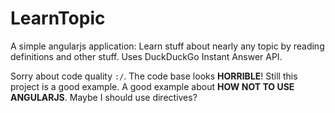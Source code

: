 # LearnTopic
A simple angularjs application: Learn stuff about nearly any topic by reading definitions and other stuff. Uses DuckDuckGo Instant Answer API.

Sorry about code quality `:/`. The code base looks **HORRIBLE**!
Still this project is a good example. A good example about **HOW NOT TO USE ANGULARJS**. Maybe I should use directives?
